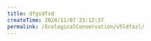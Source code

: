 ```yaml
---
title: dfgsdfsd
createTime: 2024/11/07 23:12:37
permalink: /EcologicalConservation/v5ldfazl/
---
```

